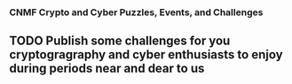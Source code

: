 ### CNMF Crypto and Cyber Puzzles, Events, and Challenges

## TODO Publish some challenges for you cryptogragraphy and cyber enthusiasts to enjoy during periods near and dear to us

